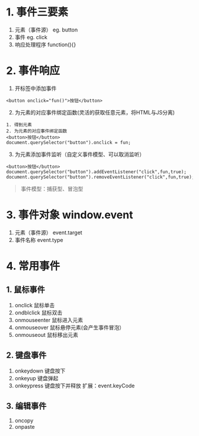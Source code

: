 # 1. 事件三要素
1. 元素（事件源） eg. button 
2. 事件		eg. click
3. 响应处理程序 function(){}
# 2. 事件响应
1. 开标签中添加事件
```
<button onclick="fun()">按钮</button>
```
2. 为元素的对应事件绑定函数(灵活的获取任意元素，将HTML与JS分离)
```
1. 得到元素
2. 为元素的对应事件绑定函数
<button>按钮</button>
document.querySelector("button").onclick = fun;
```
3. 为元素添加事件监听（自定义事件模型、可以取消监听）
```
<button>按钮</button>
document.querySelector("button").addEventListener("click",fun,true);
document.querySelector("button").removeEventListener("click",fun,true);

```
> 事件模型：捕获型、冒泡型
# 3. 事件对象 window.event
1. 元素（事件源） event.target
2. 事件名称 event.type
# 4. 常用事件
## 1. 鼠标事件
1. onclick	鼠标单击
2. ondblclick	鼠标双击
3. onmouseenter	鼠标进入元素
4. onmouseover	鼠标悬停元素(会产生事件冒泡）
5. onmouseout	鼠标移出元素
## 2. 键盘事件
1. onkeydown	键盘按下
2. onkeyup	键盘弹起
3. onkeypress	键盘按下并释放
扩展：event.keyCode
## 3. 编辑事件
1. oncopy
2. onpaste